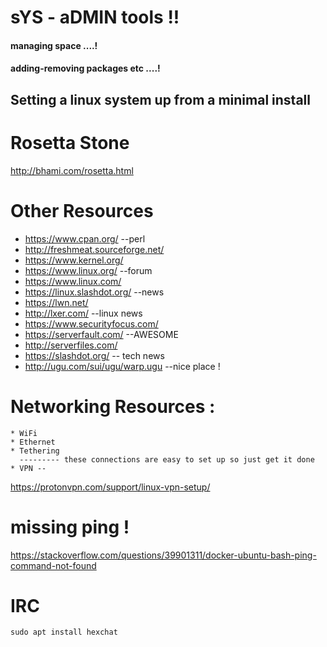 # sYS - aDMIN tools !!

#### managing space ....!
#### adding-removing packages etc ....!

  ## Setting a linux system up from a minimal install

  # Rosetta Stone
  http://bhami.com/rosetta.html
  
  # Other Resources
  * https://www.cpan.org/        --perl
  * http://freshmeat.sourceforge.net/
  * https://www.kernel.org/
  * https://www.linux.org/       --forum
  * https://www.linux.com/
  * https://linux.slashdot.org/  --news
  * https://lwn.net/
  * http://lxer.com/        --linux news
  * https://www.securityfocus.com/
  * https://serverfault.com/    --AWESOME
  * http://serverfiles.com/
  * https://slashdot.org/       -- tech news
  * http://ugu.com/sui/ugu/warp.ugu  --nice place !

  # Networking Resources :
    * WiFi 
    * Ethernet
    * Tethering
      --------- these connections are easy to set up so just get it done
    * VPN -- 
    
https://protonvpn.com/support/linux-vpn-setup/



# missing ping !

https://stackoverflow.com/questions/39901311/docker-ubuntu-bash-ping-command-not-found
  
  # IRC
  
  ``
  sudo apt install hexchat
  ``
